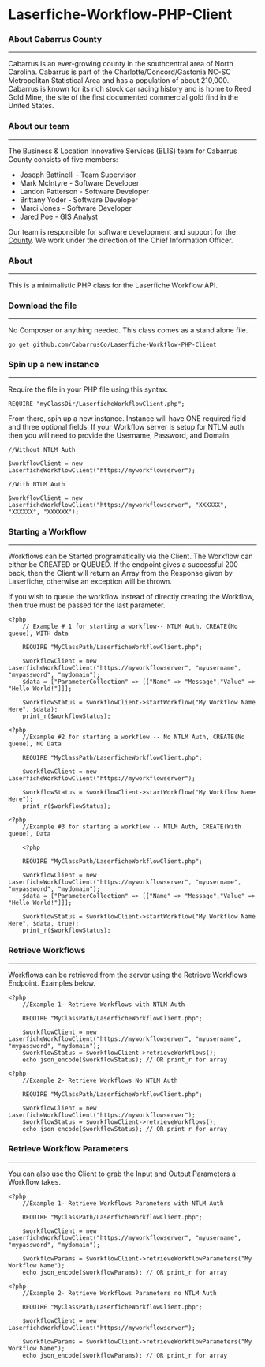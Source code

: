 # Laserfiche-Workflow-PHP-Client

### About Cabarrus County
---
Cabarrus is an ever-growing county in the southcentral area of North Carolina. Cabarrus is part of the Charlotte/Concord/Gastonia NC-SC Metropolitan Statistical Area and has a population of about 210,000. Cabarrus is known for its rich stock car racing history and is home to Reed Gold Mine, the site of the first documented commercial gold find in the United States.

### About our team
---
The Business & Location Innovative Services (BLIS) team for Cabarrus County consists of five members:

+ Joseph Battinelli - Team Supervisor
+ Mark McIntyre - Software Developer
+ Landon Patterson - Software Developer
+ Brittany Yoder - Software Developer
+ Marci Jones - Software Developer
+ Jared Poe - GIS Analyst

Our team is responsible for software development and support for the [County](https://www.cabarruscounty.us/departments/information-technology). We work under the direction of the Chief Information Officer.

### About
---
This is a minimalistic PHP class for the Laserfiche Workflow API.

### Download the file
---
No Composer or anything needed. This class comes as a stand alone file.

```
go get github.com/CabarrusCo/Laserfiche-Workflow-PHP-Client
```

### Spin up a new instance
---
Require the file in your PHP file using this syntax.

```
REQUIRE "myClassDir/LaserficheWorkflowClient.php";
```
From there, spin up a new instance. Instance will have ONE required field and three optional fields. If your Workflow server is setup for NTLM auth then you will need to provide the Username, Password, and Domain.

```
//Without NTLM Auth

$workflowClient = new LaserficheWorkflowClient("https://myworkflowserver");

```

```
//With NTLM Auth

$workflowClient = new LaserficheWorkflowClient("https://myworkflowserver", "XXXXXX", "XXXXXX", "XXXXXX");
```

### Starting a Workflow
---
Workflows can be Started programatically via the Client. The Workflow can either be CREATED or QUEUED. If the endpoint gives a successful 200 back, then the Client will return an Array from the Response given by Laserfiche, otherwise an exception will be thrown. 

If you wish to queue the workflow instead of directly creating the Workflow, then true must be passed for the last parameter.

```
<?php
    // Example # 1 for starting a workflow-- NTLM Auth, CREATE(No queue), WITH data

    REQUIRE "MyClassPath/LaserficheWorkflowClient.php";

    $workflowClient = new LaserficheWorkflowClient("https://myworkflowserver", "myusername", "mypassword", "mydomain");
    $data = ["ParameterCollection" => [["Name" => "Message","Value" => "Hello World!"]]];

    $workflowStatus = $workflowClient->startWorkflow("My Workflow Name Here", $data);
    print_r($workflowStatus);
```

```
<?php
    //Example #2 for starting a workflow -- No NTLM Auth, CREATE(No queue), NO Data
    
    REQUIRE "MyClassPath/LaserficheWorkflowClient.php";

    $workflowClient = new LaserficheWorkflowClient("https://myworkflowserver");
    
    $workflowStatus = $workflowClient->startWorkflow("My Workflow Name Here");
    print_r($workflowStatus);
```

```
<?php
    //Example #3 for starting a workflow -- NTLM Auth, CREATE(With queue), Data
    
    <?php

    REQUIRE "MyClassPath/LaserficheWorkflowClient.php";

    $workflowClient = new LaserficheWorkflowClient("https://myworkflowserver", "myusername", "mypassword", "mydomain");
    $data = ["ParameterCollection" => [["Name" => "Message","Value" => "Hello World!"]]];

    $workflowStatus = $workflowClient->startWorkflow("My Workflow Name Here", $data, true);
    print_r($workflowStatus);
 ```
 
  ### Retrieve Workflows
---
Workflows can be retrieved from the server using the Retrieve Workflows Endpoint. Examples below.

```
<?php
    //Example 1- Retrieve Workflows with NTLM Auth

    REQUIRE "MyClassPath/LaserficheWorkflowClient.php";

    $workflowClient = new LaserficheWorkflowClient("https://myworkflowserver", "myusername", "mypassword", "mydomain");
    $workflowStatus = $workflowClient->retrieveWorkflows();
    echo json_encode($workflowStatus); // OR print_r for array

```

```
<?php
    //Example 2- Retrieve Workflows No NTLM Auth

    REQUIRE "MyClassPath/LaserficheWorkflowClient.php";

    $workflowClient = new LaserficheWorkflowClient("https://myworkflowserver");
    $workflowStatus = $workflowClient->retrieveWorkflows();
    echo json_encode($workflowStatus); // OR print_r for array
```

### Retrieve Workflow Parameters
---

You can also use the Client to grab the Input and Output Parameters a Workflow takes.

```
<?php
    //Example 1- Retrieve Workflows Parameters with NTLM Auth
    
    REQUIRE "MyClassPath/LaserficheWorkflowClient.php";

    $workflowClient = new LaserficheWorkflowClient("https://myworkflowserver", "myusername", "mypassword", "mydomain");

    $workflowParams = $workflowClient->retrieveWorkflowParameters("My Workflow Name");
    echo json_encode($workflowParams); // OR print_r for array
```

```
<?php
    //Example 2- Retrieve Workflows Parameters no NTLM Auth
    
    REQUIRE "MyClassPath/LaserficheWorkflowClient.php";

    $workflowClient = new LaserficheWorkflowClient("https://myworkflowserver");

    $workflowParams = $workflowClient->retrieveWorkflowParameters("My Workflow Name");
    echo json_encode($workflowParams); // OR print_r for array
```

